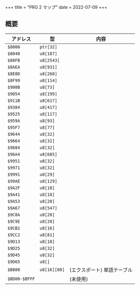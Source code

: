 +++
title = "PRG 2 マップ"
date = 2022-07-09
+++

## 概要

|アドレス|型|内容|
|--|--|--|
|`$8000`|`ptr[32]`||
|`$8040`|`u8[187]`||
|`$80FB`|`u8[2543]`||
|`$8AEA`|`u8[931]`||
|`$8E8D`|`u8[268]`||
|`$8F99`|`u8[114]`||
|`$900B`|`u8[73]`||
|`$9054`|`u8[199]`||
|`$911B`|`u8[617]`||
|`$9384`|`u8[417]`||
|`$9525`|`u8[117]`||
|`$959A`|`u8[93]`||
|`$95F7`|`u8[77]`||
|`$9644`|`u8[32]`||
|`$9664`|`u8[32]`||
|`$9684`|`u8[32]`||
|`$96A4`|`u8[685]`||
|`$9951`|`u8[32]`||
|`$9971`|`u8[32]`||
|`$9991`|`u8[29]`||
|`$99AE`|`u8[129]`||
|`$9A2F`|`u8[18]`||
|`$9A41`|`u8[18]`||
|`$9A53`|`u8[20]`||
|`$9A67`|`u8[547]`||
|`$9C8A`|`u8[20]`||
|`$9C9E`|`u8[20]`||
|`$9CB2`|`u8[16]`||
|`$9CC2`|`u8[81]`||
|`$9D13`|`u8[18]`||
|`$9D25`|`u8[32]`||
|`$9D45`|`u8[32]`||
|`$9D65`|`u8[]`||
|`$B800`|`u8[16][80]`|(エクスポート) 単語テーブル|
|`$BD00-$BFFF`||(未使用)|
